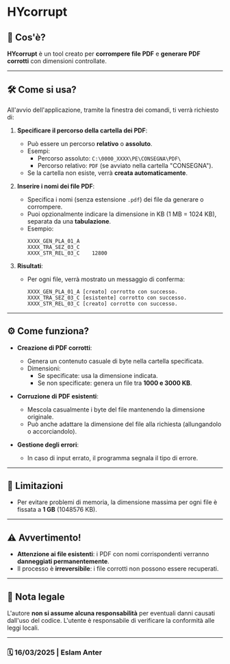 # HYcorrupt

## 📄 Cos'è?
**HYcorrupt** è un tool creato per **corrompere file PDF** e **generare PDF corrotti** con dimensioni controllate.

---

## 🛠️ Come si usa?
All'avvio dell'applicazione, tramite la finestra dei comandi, ti verrà richiesto di:

1. **Specificare il percorso della cartella dei PDF**:
   - Può essere un percorso **relativo** o **assoluto**.
   - Esempi:
     - Percorso assoluto: `C:\0000_XXXX\PE\CONSEGNA\PDF\`
     - Percorso relativo: `PDF` (se avviato nella cartella "CONSEGNA").
   - Se la cartella non esiste, verrà **creata automaticamente**.

2. **Inserire i nomi dei file PDF**:
   - Specifica i nomi (senza estensione `.pdf`) dei file da generare o corrompere.
   - Puoi opzionalmente indicare la dimensione in KB (1 MB = 1024 KB), separata da una **tabulazione**.
   - Esempio:
     ```plaintext
     XXXX_GEN_PLA_01_A
     XXXX_TRA_SEZ_03_C
     XXXX_STR_REL_03_C    12800
     ```

3. **Risultati**:
   - Per ogni file, verrà mostrato un messaggio di conferma:
     ```plaintext
     XXXX_GEN_PLA_01_A [creato] corrotto con successo.
     XXXX_TRA_SEZ_03_C [esistente] corrotto con successo.
     XXXX_STR_REL_03_C [creato] corrotto con successo.
     ```

---

## ⚙️ Come funziona?
- **Creazione di PDF corrotti**:
  - Genera un contenuto casuale di byte nella cartella specificata.
  - Dimensioni:
    - Se specificate: usa la dimensione indicata.
    - Se non specificate: genera un file tra **1000 e 3000 KB**.

- **Corruzione di PDF esistenti**:
  - Mescola casualmente i byte del file mantenendo la dimensione originale.
  - Può anche adattare la dimensione del file alla richiesta (allungandolo o accorciandolo).

- **Gestione degli errori**:
  - In caso di input errato, il programma segnala il tipo di errore.

---

## 🚧 Limitazioni
- Per evitare problemi di memoria, la dimensione massima per ogni file è fissata a **1 GB** (1048576 KB).

---

## ⚠️ Avvertimento!
- **Attenzione ai file esistenti**: i PDF con nomi corrispondenti verranno **danneggiati permanentemente**.
- Il processo è **irreversibile**: i file corrotti non possono essere recuperati.

---

## 📌 Nota legale
L'autore **non si assume alcuna responsabilità** per eventuali danni causati dall'uso del codice. L'utente è responsabile di verificare la conformità alle leggi locali.

---

### 🗓️ 16/03/2025 | **Eslam Anter**
